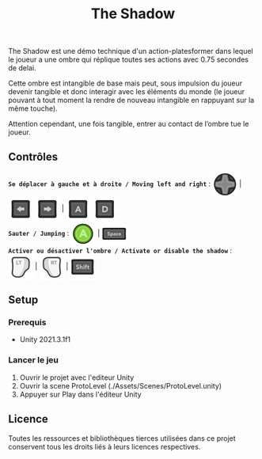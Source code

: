 <h1 align="center">The Shadow</h1> <br>

The Shadow est une démo technique d'un action-platesformer dans lequel le
joueur a une ombre qui réplique toutes ses actions avec 0.75 secondes de delai.

Cette ombre est intangible de base mais peut, sous impulsion du joueur devenir
tangible et donc interagir avec les éléments du monde (le joueur pouvant à tout
moment la rendre de nouveau intangible en rappuyant sur la même touche).

Attention cependant, une fois tangible, entrer au contact de l’ombre tue le
joueur.

<h2>Contrôles</h2>

<div>
	<strong><code>Se déplacer à gauche et à droite / Moving left and right</code></strong>
	<span> : </span>
	<img align="center" alt="Dpad" src="https://github.com/DylanLEBLOND/TheShadow/blob/master/Assets/Sprites/Keys/Xbox%20360/360_Dpad.png" width="50" height="50">
	<span>  |  </span>
	<img align="center" alt="ArrowLeftKey" src="https://github.com/DylanLEBLOND/TheShadow/blob/master/Assets/Sprites/Keys/Keyboard%20%26%20Mouse/Dark/Arrow_Left_Key_Dark.png" width="50" height="50">
	<img align="center" alt="ArrowRightKey" src="https://github.com/DylanLEBLOND/TheShadow/blob/master/Assets/Sprites/Keys/Keyboard%20%26%20Mouse/Dark/Arrow_Right_Key_Dark.png" width="50" height="50">
	<span>  |  </span>
	<img align="center" alt="AKey" src="https://github.com/DylanLEBLOND/TheShadow/blob/master/Assets/Sprites/Keys/Keyboard%20%26%20Mouse/Dark/A_Key_Dark.png" width="50" height="50">
	<img align="center" alt="DKey" src="https://github.com/DylanLEBLOND/TheShadow/blob/master/Assets/Sprites/Keys/Keyboard%20%26%20Mouse/Dark/D_Key_Dark.png" width="50" height="50">
</div>

<div>
	<strong><code>Sauter / Jumping</code></strong>
	<span> : </span>
	<img align="center" alt="A" src="https://github.com/DylanLEBLOND/TheShadow/blob/master/Assets/Sprites/Keys/Xbox%20360/360_A.png" width="50" height="50">
	<span>  |    </span>
	<img align="center" alt="SpaceKey" src="https://github.com/DylanLEBLOND/TheShadow/blob/master/Assets/Sprites/Keys/Keyboard%20%26%20Mouse/Dark/Space_Key_Dark.png" width="50" height="50">
</div>

<div>
	<strong><code>Activer ou désactiver l'ombre / Activate or disable the shadow</code></strong>
	<span> : </span>
	<img align="center" alt="LT" src="https://github.com/DylanLEBLOND/TheShadow/blob/master/Assets/Sprites/Keys/Xbox%20360/360_LT.png" width="50" height="50">
	<span>  |    </span>
	<img align="center" alt="RT" src="https://github.com/DylanLEBLOND/TheShadow/blob/master/Assets/Sprites/Keys/Xbox%20360/360_RT.png" width="50" height="50">
	<span>  |    </span>
	<img align="center" alt="ShiftKey" src="https://github.com/DylanLEBLOND/TheShadow/blob/master/Assets/Sprites/Keys/Keyboard%20%26%20Mouse/Dark/Shift_Key_Dark.png" width="50" height="50">
</div>

<h2>Setup</h2>

<h3>Prerequis</h3>

<ul>
	<li>Unity 2021.3.1f1</li>
</ul>

<h3>Lancer le jeu</h3>

<ol>
	<li>Ouvrir le projet avec l'editeur Unity</li>
	<li>Ouvrir la scene ProtoLevel (./Assets/Scenes/ProtoLevel.unity)</li>
	<li>Appuyer sur Play dans l'éditeur Unity</li>
</ol>


<h2>Licence</h2>

Toutes les ressources et bibliothèques tierces utilisées dans ce projet conservent tous
les droits liés à leurs licences respectives.
